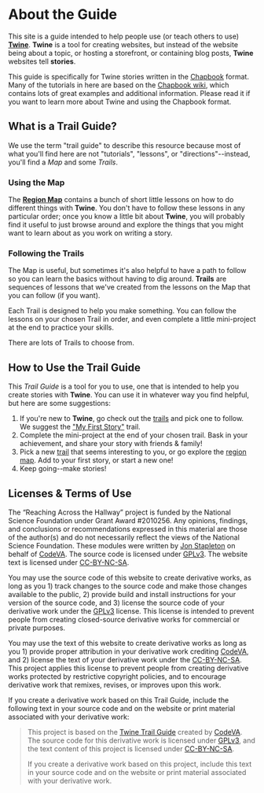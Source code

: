 <script>
    import {base} from '$app/paths'
</script>


<div class='container'>
<div class='section'>

# About the Guide

This site is a guide intended to help people use (or teach others to use) [**Twine**](https://twinery.org/). **Twine** is a tool for creating websites, but instead of the website being about a topic, or hosting a storefront, or containing blog posts, **Twine** websites tell **stories**.

This guide is specifically for Twine stories written in the [Chapbook](https://klembot.github.io/chapbook/guide/) format. Many of the tutorials in here are based on the [Chapbook wiki](https://klembot.github.io/chapbook/guide/), which contains lots of great examples and additional information. Please read it if you want to learn more about Twine and using the Chapbook format.

</div>
<div class='section'>

## What is a Trail Guide?

We use the term "trail guide" to describe this resource because most of what you'll find here are not "tutorials", "lessons", or "directions"--instead, you'll find a *Map* and some *Trails*.

### Using the Map

The **[Region Map](https://padlet.com/jonstapleton/wvs5vb5ct1s5kqts)** contains a bunch of short little lessons on how to do different things with **Twine**. You don't have to follow these lessons in any particular order; once you know a little bit about **Twine**, you will probably find it useful to just browse around and explore the things that you might want to learn about as you work on writing a story.

### Following the Trails

The Map is useful, but sometimes it's also helpful to have a path to follow so you can learn the basics without having to dig around. **Trails** are sequences of lessons that we've created from the lessons on the Map that you can follow (if you want). 

Each Trail is designed to help you make something. You can follow the lessons on your chosen Trail in order, and even complete a little mini-project at the end to practice your skills.

There are lots of Trails to choose from.

</div>
<div class='section'>

## How to Use the Trail Guide

This *Trail Guide* is a tool for you to use, one that is intended to help you create stories with **Twine**. You can use it in whatever way you find helpful, but here are some suggestions:

1. If you're new to **Twine**, go check out the [trails]({base}/trails) and pick one to follow. We suggest the ["My First Story"](#) trail.
2. Complete the mini-project at the end of your chosen trail. Bask in your achievement, and share your story with friends & family!
3. Pick a new [trail]({base}/trails) that seems interesting to you, or go explore the [region map](https://padlet.com/jonstapleton/wvs5vb5ct1s5kqts). Add to your first story, or start a new one!
4. Keep going--make stories!

</div>
<div class='section'>

## Licenses & Terms of Use

The “Reaching Across the Hallway” project is funded by the National Science Foundation under Grant Award #2010256. Any opinions, findings, and conclusions or recommendations expressed in this material are those of the author(s) and do not necessarily reflect the views of the National Science Foundation. These modules were written by [Jon Stapleton](https://jonstapleton.github.io/) on behalf of [CodeVA](https://www.codevirginia.org/). The source code is licensed under [GPLv3](https://www.gnu.org/licenses/gpl-3.0.en.html). The website text is licensed under [CC-BY-NC-SA](http://creativecommons.org/licenses/by-nc-sa/4.0/).

You may use the source code of this website to create derivative works, as long as you 1) track changes to the source code and make those changes available to the public, 2) provide build and install instructions for your version of the source code, and 3) license the source code of your derivative work under the [GPLv3](https://www.gnu.org/licenses/gpl-3.0.en.html) license. This license is intended to prevent people from creating closed-source derivative works for commercial or private purposes.

You may use the text of this website to create derivative works as long as you 1) provide proper attribution in your derivative work crediting [CodeVA](https://www.codevirginia.org/), and 2) license the text of your derivative work under the [CC-BY-NC-SA](http://creativecommons.org/licenses/by-nc-sa/4.0/). This project applies this license to prevent people from creating derivative works protected by restrictive copyright policies, and to encourage derivative work that remixes, revises, or improves upon this work.

If you create a derivative work based on this Trail Guide, include the following text in your source code and on the website or print material associated with your derivative work:

> This project is based on the [Twine Trail Guide](https://github.com/CodeVA-Curriculum/twine-trail-guide) created by [CodeVA](https://www.codevirginia.org/). The source code for this derivative work is licensed under [GPLv3](https://www.gnu.org/licenses/gpl-3.0.en.html), and the text content of this project is licensed under [CC-BY-NC-SA](http://creativecommons.org/licenses/by-nc-sa/4.0/).
>
> If you create a derivative work based on this project, include this text in your source code and on the website or print material associated with your derivative work.

</div>
</div>

